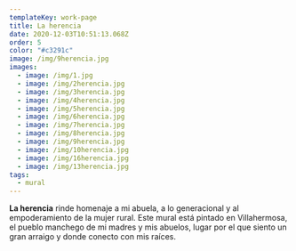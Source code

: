 ```yaml
---
templateKey: work-page
title: La herencia
date: 2020-12-03T10:51:13.068Z
order: 5
color: "#c3291c"
image: /img/9herencia.jpg
images:
  - image: /img/1.jpg
  - image: /img/2herencia.jpg
  - image: /img/3herencia.jpg
  - image: /img/4herencia.jpg
  - image: /img/5herencia.jpg
  - image: /img/6herencia.jpg
  - image: /img/7herencia.jpg
  - image: /img/8herencia.jpg
  - image: /img/9herencia.jpg
  - image: /img/10herencia.jpg
  - image: /img/16herencia.jpg
  - image: /img/13herencia.jpg
tags:
  - mural
---
```

**La herencia** rinde homenaje a mi abuela, a lo generacional y al empoderamiento de la mujer rural. Este mural está pintado en Villahermosa, el pueblo manchego de mi madres y mis abuelos, lugar por el que siento un gran arraigo y donde conecto con mis raíces.